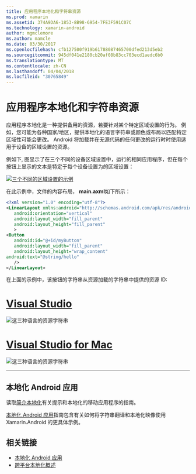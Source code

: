 ```yaml
---
title: 应用程序本地化和字符串资源
ms.prod: xamarin
ms.assetid: 374A9DA6-1853-8B98-6954-7FE3F591C07C
ms.technology: xamarin-android
author: mgmclemore
ms.author: mamcle
ms.date: 03/30/2017
ms.openlocfilehash: cfb127500f919b61788087465700dfed213d5eb2
ms.sourcegitcommit: 945df041e2180cb20af08b83cc703ecd1aedc6b0
ms.translationtype: MT
ms.contentlocale: zh-CN
ms.lasthandoff: 04/04/2018
ms.locfileid: "30765849"
---
```

# <a name="application-localization-and-string-resources"></a>应用程序本地化和字符串资源

应用程序本地化是一种提供备用的资源，若要针对某个特定区域设置的行为。 例如，您可能为各种国家/地区，提供本地化的语言字符串或颜色或布局以匹配特定区域性可能会更改。 Android 将加载并在无源代码的任何更改的运行时时使用适用于设备的区域设置的资源。

例如下, 图显示了在三个不同的设备区域设置中，运行的相同应用程序，但在每个按钮上显示的文本是特定于每个设备设置为的区域设置：

[![三个不同的区域设置的示例](application-localization-images/01-click-me-sml.png)](application-localization-images/01-click-me.png#lightbox)

在此示例中，文件的内容布局， **main.axml**如下所示：

```xml
<?xml version="1.0" encoding="utf-8"?>
<LinearLayout xmlns:android="http://schemas.android.com/apk/res/android"
   android:orientation="vertical"
   android:layout_width="fill_parent"
   android:layout_height="fill_parent"
   >
<Button  
   android:id="@+id/myButton"
   android:layout_width="fill_parent"
   android:layout_height="wrap_content"
android:text="@string/hello"
   />
</LinearLayout>
```

在上面的示例中，该按钮的字符串从资源加载的字符串中提供的资源 ID:

# <a name="visual-studiotabvswin"></a>[Visual Studio](#tab/vswin)

![这三种语言的资源字符串](application-localization-images/02-resource-strings-vs.png)
 
# <a name="visual-studio-for-mactabvsmac"></a>[Visual Studio for Mac](#tab/vsmac)

![这三种语言的资源字符串](application-localization-images/02-resource-strings-xs.png)
 
-----
 
## <a name="localizing-android-apps"></a>本地化 Android 应用

读取[简介本地化](~/cross-platform/app-fundamentals/localization.md)有关提示和本地化的移动应用程序的指南。

[本地化 Android 应用](~/android/app-fundamentals/localization.md)指南包含有关如何将字符串翻译和本地化映像使用 Xamarin.Android 的更具体示例。



## <a name="related-links"></a>相关链接

- [本地化 Android 应用](~/android/app-fundamentals/localization.md)
- [跨平台本地化概述](~/cross-platform/app-fundamentals/localization.md)
